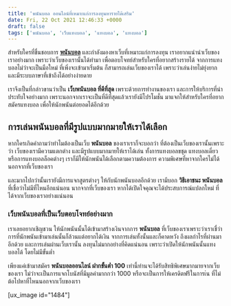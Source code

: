 ```yaml
---
title: 'พนันบอล ออนไลน์ที่เหมาะแก่การลงทุนหารายได้เสริม'
date: Fri, 22 Oct 2021 12:46:33 +0000
draft: false
tags: ['พนันบอล', 'เว็บแทงบอล', 'แทงบอล', 'แทงบอล']
---
```


สำหรับใครที่ชื่นชอบการ [**พนันบอล**](/archives/) และกำลังมองหาเว็บที่เหมาะแก่การลงทุน เราอยากแนำนำเว็บของเราอย่างมาก เพราะว่าเว็บของเรานั้นได้ทำมา เพื่อตอบโจทย์สำหรับใครที่อยากสร้างรายได้ จากการแทงบอลไม่ว่าจะเป็นมือใหม่ ที่เพิ่งจะเข้ามาเริ่มต้น ก็สามารถเล่นเว็บของเราได้ เพราะว่าเล่นง่ายไม่ยุ่งยาก และมีระบบภาษาที่เข้าถึงได้อย่างง่ายดาย

เราจึงเป็นที่กล่าวขานว่าเป็น **เว็บพนันบอล ที่ดีที่สุด** เพราะด้วยการทำงานของเรา และการให้บริการที่น่าประทับใจอย่างมาก เพราะนอกจากเราจะเป็นที่ดีที่สุดแล้วเรายังมีโปรโมชั่น มาแจกให้สำหรับใครที่อยากสมัครแทงบอล เพื่อให้นักพนันต่อยอดได้อีกด้วย

**การเล่นพนันบอลที่มีรูปแบบมากมายให้เราได้เลือก**
-------------------------------------------------

หากใครเกิดคำถามว่าทำไมต้องเป็นเว็บ **พนันบอล** ของเราเราก็จะบอกว่า ที่ต้องเป็นเว็บของเรานั้นเพราะว่า เว็บของเรามีความแตกต่าง และมีรูปแบบมากมายให้เราได้เล่น ทั้งการแทงบอลขชุด แทงบอลเดี่ยว หรือการแทงบอลล็อคต่างๆ เราก็มีให้นักพนันได้เลือกตามความต้องการ ความพิเศษที่หาจากใครไม่ได้ นอกจากที่เว็บของเรา

และมากไปกว่านั้นเรายังมีการแจกสูตรต่างๆ ให้กับนักพนันบอลอีกด้วย เรามีบอก **วิธีเอาชนะ พนันบอล** ที่เชื่อว่าไม่มีที่ไหนอีกแน่นอน นากจากที่เว็บของเรา หากได้เปิดใจคุณจะได้ประสบการณ์แปลกใหม่ ที่ได้จากเว็บของเราอย่างแน่นอน

### **เว็บพนันบอลที่เป็นเว็บตอบโจทย์อย่างมาก**

เราเลยอยากเชิญชวน ให้นักพนันนั้นได้เข้ามาสร้างเงินจากการ **พนันบอล** ที่เว็บของเราเพราะว่าเราเชื่ว่า การที่นักพนันเข้ามาเล่นนั้นก็ล้วนแต่อยากได้เงิน จากการเล่นทั้งนั้นและก็คาดหวัง ถึงผลกำไรที่ผ่านมาอีกด้วย และการเล่นผ่านเว็บเรานั้น ลงทุนไม่มากอย่างที่คิดแน่นอน เพราะว่าเปิดให้นักพนันนั้นแทงบอลได้ โดยไม่มีขั้นต่ำ

เพียงแค่เข้ามาสมัคร **พนันบอลออนไลน์ ฝากขั้นต่ำ 100** เท่านี้ท่านจะได้รับสิทธิพิเศษมากมายจากเว็บของเรา ไม่ว่าจะเป็นการแจกโบนัสที่มีมูลค่ามากกว่า 1000 หรือจะเป็นการให้เครดิตฟรีในการเ่น ที่ไม่ต้อไปหาที่ไหนนอกจากเว็บของเรา

\[ux\_image id="1484"\]